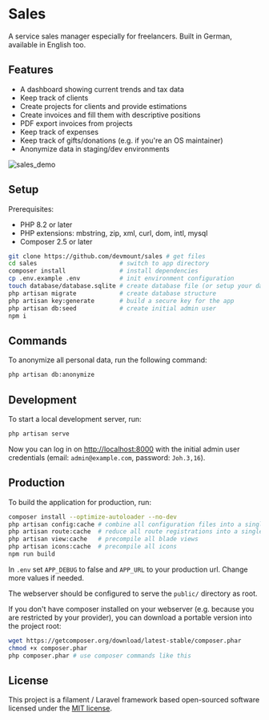 # Sales

A service sales manager especially for freelancers. Built in German, available in English too.

## Features

- A dashboard showing current trends and tax data
- Keep track of clients
- Create projects for clients and provide estimations
- Create invoices and fill them with descriptive positions
- PDF export invoices from projects
- Keep track of expenses
- Keep track of gifts/donations (e.g. if you're an OS maintainer)
- Anonymize data in staging/dev environments

![sales_demo](https://github.com/devmount/sales/assets/5441654/037e8b6b-e673-430f-91c2-39146cc54d1b)

## Setup

Prerequisites:

- PHP 8.2 or later
- PHP extensions: mbstring, zip, xml, curl, dom, intl, mysql
- Composer 2.5 or later

```bash
git clone https://github.com/devmount/sales # get files
cd sales                       # switch to app directory
composer install               # install dependencies
cp .env.example .env           # init environment configuration
touch database/database.sqlite # create database file (or setup your database of choice)
php artisan migrate            # create database structure
php artisan key:generate       # build a secure key for the app
php artisan db:seed            # create initial admin user
npm i
```

## Commands

To anonymize all personal data, run the following command:

```bash
php artisan db:anonymize
```

## Development

To start a local development server, run:

```bash
php artisan serve
```

Now you can log in on <http://localhost:8000> with the initial admin user credentials (email: `admin@example.com`, password: `Joh.3,16`).

## Production

To build the application for production, run:

```bash
composer install --optimize-autoloader --no-dev
php artisan config:cache # combine all configuration files into a single, cached file
php artisan route:cache  # reduce all route registrations into a single method call within a cached file
php artisan view:cache   # precompile all blade views
php artisan icons:cache  # precompile all icons
npm run build
```

In `.env` set `APP_DEBUG` to false and `APP_URL` to your production url. Change more values if needed.

The webserver should be configured to serve the `public/` directory as root.

If you don't have composer installed on your webserver (e.g. because you are restricted by your provider), you can download a portable version into the project root:

```bash
wget https://getcomposer.org/download/latest-stable/composer.phar
chmod +x composer.phar
php composer.phar # use composer commands like this
```

## License

This project is a filament / Laravel framework based open-sourced software licensed under the [MIT license](https://opensource.org/licenses/MIT).
